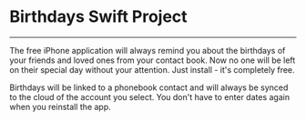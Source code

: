 # Birthdays Swift Project

----

The free iPhone application will always remind you about the birthdays of your friends and loved ones from your contact book. Now no one will be left on their special day without your attention. Just install - it's completely free.

Birthdays will be linked to a phonebook contact and will always be synced to the cloud of the account you select. You don't have to enter dates again when you reinstall the app.